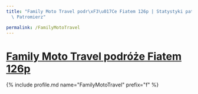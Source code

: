 ```yaml
---
title: "Family Moto Travel podr\xF3\u017Ce Fiatem 126p | Statystyki patronite.pl |\
  \ Patromierz"

permalink: /FamilyMotoTravel
---
```


# [Family Moto Travel podróże Fiatem 126p](https://patronite.pl/FamilyMotoTravel)

{% include profile.md name="FamilyMotoTravel" prefix="f" %}
